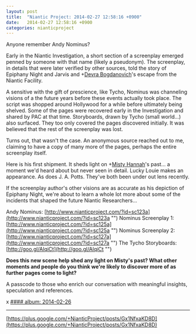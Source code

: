 ```yaml
---
layout: post
title:  "Niantic Project: 2014-02-27 12:58:16 +0900"
date:   2014-02-27 12:58:16 +0900
categories: nianticproject
---
```

Anyone remember Andy Nominus?

Early in the Niantic Investigation, a short section of a screenplay emerged penned by someone with that name (likely a pseudonym). The screenplay, in details that were later verified by other sources, told the story of Epiphany Night and Jarvis and +[Devra Bogdanovich](https://plus.google.com/102598577258553073047 "")'s escape from the Niantic Facility. 

A sensitive with the gift of prescience, like Tycho, Nominus was channeling visions of a the future years before these events actually took place. The script was shopped around Hollywood for a while before ultimately being shelved. Some of the pages were recovered early in the Investigation and shared by PAC at that time. Storyboards, drawn by Tycho (small world...) also surfaced. They too only covered the pages discovered initially. It was believed that the rest of the screenplay was lost.

Turns out, that wasn't the case. An anonymous source reached out to me, claiming to have a copy of many more of the pages, perhaps the entire screenplay itself.

Here is his first shipment. It sheds light on +[Misty Hannah](https://plus.google.com/104253779462149704457 "")'s past... a moment we'd heard about but never seen in detail. Lucky Louie makes an appearance. As does J. A. Potts. They've both been under out lens recently.

If the screenplay author's other visions are as accurate as his depiction of Epiphany Night, we're about to learn a whole lot more about some of the incidents that shaped the future Niantic Researchers...

Andy Nominus: [http://www.nianticproject.com/?id=sc123a](http://www.nianticproject.com/?id=sc123a "")
Nominus Screenplay 1: [http://www.nianticproject.com/?id=sc125a](http://www.nianticproject.com/?id=sc125a "")
Nominus Screenplay 2: [http://www.nianticproject.com/?id=sc127a](http://www.nianticproject.com/?id=sc127a "")
The Tycho Storyboards: [http://goo.gl/AlqiCt](http://goo.gl/AlqiCt "")

**Does this new scene help shed any light on Misty's past? What other moments and people do you think we're likely to discover more of as further pages come to light?**

A passcode to those who enrich our conversation with meaningful insights, speculation and references.

x
[#### album: 2014-02-26](https://plus.google.com/photos/105211554081025512763/albums/5984922518250257633 "")
- - -
[https://plus.google.com/+NianticProject/posts/Gx1NfxaKD8D](https://plus.google.com/+NianticProject/posts/Gx1NfxaKD8D)
